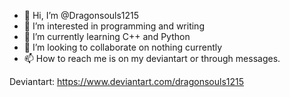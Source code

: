 - 👋 Hi, I’m @Dragonsouls1215
- 👀 I’m interested in programming and writing
- 🌱 I’m currently learning C++ and Python
- 💞️ I’m looking to collaborate on nothing currently
- 📫 How to reach me is on my deviantart or through messages.

Deviantart:
https://www.deviantart.com/dragonsouls1215

<!---
Dragonsouls1215/Dragonsouls1215 is a ✨ special ✨ repository because its `README.md` (this file) appears on your GitHub profile.
You can click the Preview link to take a look at your changes.
--->
